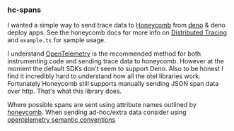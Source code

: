 ### hc-spans

I wanted a simple way to send trace data to [Honeycomb][hc] from [deno][deno] & deno deploy apps.
See the honeycomb docs for more info on [Distributed Tracing][dt] and `example.ts` for sample usage.

I understand [OpenTelemetry][otel] is the recommended method for both instrumenting code and sending
trace data to honeycomb. However at the moment the default SDKs don't seem to support Deno. Also to
be honest I find it incredibly hard to understand how all the otel libraries work. Fortunately
Honeycomb still supports manually sending JSON span data over http. That's what this library does.

Where possible spans are sent using attribute names outlined by [honeycomb][hcsend]. When sending
ad-hoc/extra data consider using [opentelemetry semantic conventions][sc]

[deno]: https://deno.land/
[hc]: https://www.honeycomb.io/
[dt]: https://docs.honeycomb.io/getting-data-in/tracing/
[otel]: https://github.com/open-telemetry/opentelemetry-js
[hcsend]: https://docs.honeycomb.io/getting-data-in/tracing/send-trace-data/#opentelemetry
[sc]: https://opentelemetry.io/docs/reference/specification/trace/semantic_conventions/
